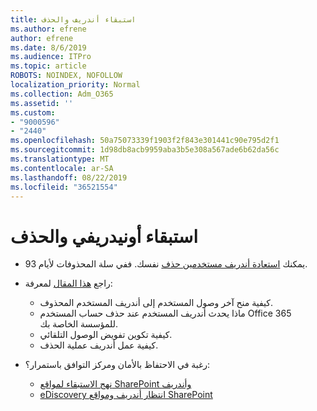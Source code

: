 ```yaml
---
title: استبقاء أندريف والحذف
ms.author: efrene
author: efrene
ms.date: 8/6/2019
ms.audience: ITPro
ms.topic: article
ROBOTS: NOINDEX, NOFOLLOW
localization_priority: Normal
ms.collection: Adm_O365
ms.assetid: ''
ms.custom:
- "9000596"
- "2440"
ms.openlocfilehash: 50a75073339f1903f2f843e301441c90e795d2f1
ms.sourcegitcommit: 1d98db8acb9959aba3b5e308a567ade6b62da56c
ms.translationtype: MT
ms.contentlocale: ar-SA
ms.lasthandoff: 08/22/2019
ms.locfileid: "36521554"
---
```

# <a name="onedrive-retention-and-deletion"></a>استبقاء أونيدريفي والحذف

- يمكنك [استعادة أندريف مستخدمين حذف](https://docs.microsoft.com/onedrive/restore-deleted-onedrive) نفسك. ففي سلة المحذوفات لأيام 93. 

- راجع [هذا المقال](https://docs.microsoft.com/onedrive/restore-deleted-onedrive) لمعرفة:
    - كيفية منح آخر وصول المستخدم إلى أندريف المستخدم المحذوف.
    - ماذا يحدث أندريف المستخدم عند حذف حساب المستخدم Office 365 للمؤسسة الخاصة بك.
    - كيفية تكوين تفويض الوصول التلقائي.
    - كيفية عمل أندريف عملية الحذف.

- رغبة في الاحتفاظ بالأمان ومركز التوافق باستمرار؟:
    - [نهج الاستبقاء لمواقع SharePoint وأندريف](https://docs.microsoft.com/office365/securitycompliance/retention-policies?redirectSourcePath=%252farticle%252f5e377752-700d-4870-9b6d-12bfc12d2423#content-in-onedrive-accounts-and-sharepoint-sites)
    - [eDiscovery انتظار أندريف ومواقع SharePoint](https://docs.microsoft.com/office365/securitycompliance/ediscovery-cases#step-4-place-content-locations-on-hold)



